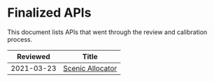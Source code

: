 # Finalized APIs

This document lists APIs that went through the review and calibration process.

| Reviewed   | Title
|------------|----------------------------------
| 2021-03-23 | [Scenic Allocator](scenic_allocator.md)